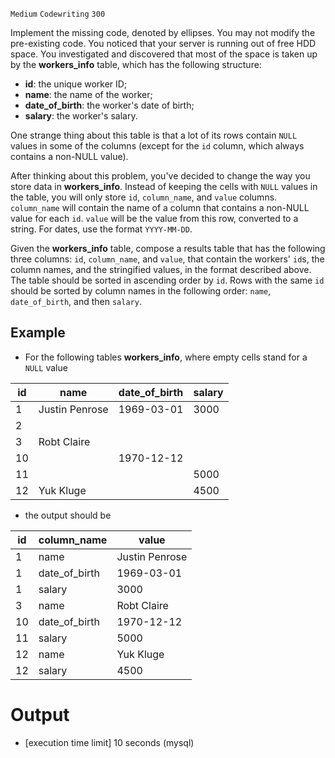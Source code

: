 `Medium`	`Codewriting` 	`300`

Implement the missing code, denoted by ellipses. You may not modify the pre-existing code.
You noticed that your server is running out of free HDD space. You investigated and discovered that most of the space is taken up by the **workers_info** table, which has the following structure:

- **id**: the unique worker ID;
- **name**: the name of the worker;
- **date_of_birth**: the worker's date of birth;
- **salary**: the worker's salary.

One strange thing about this table is that a lot of its rows contain <code>NULL</code> values in some of the columns (except for the <code>id</code> column, which always contains a non-NULL value).

After thinking about this problem, you've decided to change the way you store data in **workers_info**. Instead of keeping the cells with <code>NULL</code> values in the table, you will only store <code>id</code>, <code>column_name</code>, and <code>value</code> columns. <code>column_name</code> will contain the name of a column that contains a non-NULL value for each <code>id</code>. <code>value</code> will be the value from this row, converted to a string. For dates, use the format <code>YYYY-MM-DD</code>.

Given the **workers_info** table, compose a results table that has the following three columns: <code>id</code>, <code>column_name</code>, and <code>value</code>, that contain the workers' <code>id</code>s, the column names, and the stringified values, in the format described above. The table should be sorted in ascending order by <code>id</code>. Rows with the same <code>id</code> should be sorted by column names in the following order: <code>name</code>, <code>date_of_birth</code>, and then <code>salary</code>.

## Example

- For the following tables **workers_info**, where empty cells stand for a <code>NULL</code> value

| id  | name           | date_of_birth | salary |
| --- | -------------- | ------------- | ------ |
| 1   | Justin Penrose | 1969-03-01    | 3000   |
| 2   |                |               |        |
| 3   | Robt Claire    |               |
| 10  |                | 1970-12-12    |        |
| 11  |                |               | 5000   |
| 12  | Yuk Kluge      |               | 4500   |

- the output should be

| id  | column_name   | value          |
| --- | ------------- | -------------- |
| 1   | name          | Justin Penrose |
| 1   | date_of_birth | 1969-03-01     |
| 1   | salary        | 3000           |
| 3   | name          | Robt Claire    |
| 10  | date_of_birth | 1970-12-12     |
| 11  | salary        | 5000           |
| 12  | name          | Yuk Kluge      |
| 12  | salary        | 4500           |


# Output
- [execution time limit] 10 seconds (mysql)

